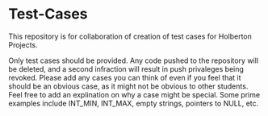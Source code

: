 # Test-Cases
This repository is for collaboration of creation of test cases for Holberton Projects.

Only test cases should be provided. Any code pushed to the repository will be deleted,
and a second infraction will result in push privaleges being revoked. Please add any cases
you can think of even if you feel that it should be an obvious case, as it might not be 
obvious to other students. Feel free to add an explination on why a case might be special.
Some prime examples include INT_MIN, INT_MAX, empty strings, pointers to NULL, etc.
